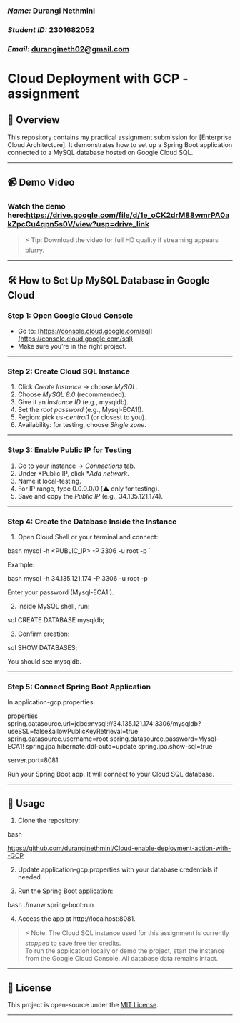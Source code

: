 ### *Name:* Durangi Nethmini 
### *Student ID:* 2301682052
### *Email:* durangineth02@gmail.com

# Cloud Deployment with GCP - assignment

## 📌 Overview
This repository contains my practical assignment submission for [Enterprise Cloud Architecture]. It demonstrates how to set up a Spring Boot application connected to a MySQL database hosted on Google Cloud SQL.

---
## 📹 Demo Video

### Watch the demo here:https://drive.google.com/file/d/1e_oCK2drM88wmrPA0akZpcCu4qpn5s0V/view?usp=drive_link
> ⚡ Tip: Download the video for full HD quality if streaming appears blurry.

---

## 🛠️ How to Set Up MySQL Database in Google Cloud

### Step 1: Open Google Cloud Console
* Go to: [https://console.cloud.google.com/sql](https://console.cloud.google.com/sql)
* Make sure you’re in the right project.

---

### Step 2: Create Cloud SQL Instance
1. Click *Create Instance* → choose *MySQL*.
2. Choose *MySQL 8.0* (recommended).
3. Give it an *Instance ID* (e.g., mysqldb).
4. Set the *root password* (e.g., Mysql-ECA1!).
5. Region: pick *us-central1* (or closest to you).
6. Availability: for testing, choose *Single zone*.

---

### Step 3: Enable Public IP for Testing
1. Go to your instance → *Connections* tab.
2. Under *Public IP, click **Add network*.
3. Name it local-testing.
4. For IP range, type 0.0.0.0/0 (⚠️ only for testing).
5. Save and copy the *Public IP* (e.g., 34.135.121.174).

---

### Step 4: Create the Database Inside the Instance
1. Open Cloud Shell or your terminal and connect:

bash
mysql -h <PUBLIC_IP> -P 3306 -u root -p
`

Example:

bash
mysql -h 34.135.121.174 -P 3306 -u root -p


Enter your password (Mysql-ECA1!).

2. Inside MySQL shell, run:

sql
CREATE DATABASE mysqldb;


3. Confirm creation:

sql
SHOW DATABASES;


You should see mysqldb.

---

### Step 5: Connect Spring Boot Application

In application-gcp.properties:

properties
spring.datasource.url=jdbc:mysql://34.135.121.174:3306/mysqldb?useSSL=false&allowPublicKeyRetrieval=true
spring.datasource.username=root
spring.datasource.password=Mysql-ECA1!
spring.jpa.hibernate.ddl-auto=update
spring.jpa.show-sql=true

server.port=8081


Run your Spring Boot app. It will connect to your Cloud SQL database.

---

## 📂 Usage

1. Clone the repository:

bash

https://github.com/duranginethmini/Cloud-enable-deployment-action-with--GCP


2. Update application-gcp.properties with your database credentials if needed.

3. Run the Spring Boot application:

bash
./mvnw spring-boot:run


4. Access the app at http://localhost:8081.

> ⚡ Note: The Cloud SQL instance used for this assignment is currently *stopped* to save free tier credits.  
> To run the application locally or demo the project, start the instance from the Google Cloud Console. All database data remains intact.


---

## 🔖 License

This project is open-source under the [MIT License](LICENSE).

---